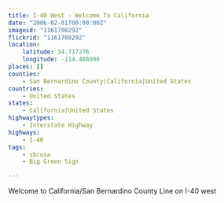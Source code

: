 ```yaml
---
title: I-40 West - Welcome To California
date: "2006-02-01T00:00:00Z"
imageid: "1161708292"
flickrid: "1161708292"
location:
    latitude: 34.717276
    longitude: -114.488096
places: []
counties:
    - San Bernardino County|California|United States
countries:
    - United States
states:
    - California|United States
highwaytypes:
    - Interstate Highway
highways:
    - I-40
tags:
    - sbcusa
    - Big Green Sign

---
```

Welcome to California/San Bernardino County Line on I-40 west